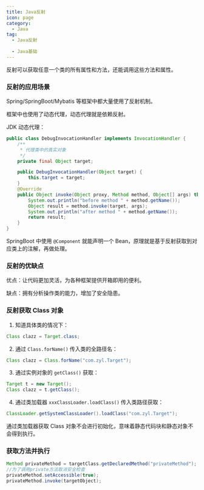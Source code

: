```yaml
---
title: Java反射
icon: page
category:
  - Java
tag:
  - Java反射
  
  - Java基础
---
```


反射可以获取任意一个类的所有属性和方法，还能调用这些方法和属性。
<!-- more -->
### 反射的应用场景

Spring/SpringBoot/Mybatis 等框架中都大量使用了反射机制。

框架中也使用了动态代理，动态代理就是依赖反射。

JDK 动态代理：

```java
public class DebugInvocationHandler implements InvocationHandler {
    /**
     * 代理类中的真实对象
     */
    private final Object target;

    public DebugInvocationHandler(Object target) {
        this.target = target;
    }
    @Override
    public Object invoke(Object proxy, Method method, Object[] args) throws InvocationTargetException, IllegalAccessException {
        System.out.println("before method " + method.getName());
        Object result = method.invoke(target, args);
        System.out.println("after method " + method.getName());
        return result;
    }
}
```

SpringBoot 中使用 `@Component` 就能声明一个 Bean，原理就是基于反射获取到对应类上的注解，再做处理。

### 反射的优缺点

优点：让代码更加灵活，为各种框架提供开箱即用的便利。

缺点：拥有分析操作类的能力，增加了安全隐患。

### 反射获取 Class 对象

1. 知道具体类的情况下：

```java
Class clazz = Target.class;
```

2. 通过 `Class.forName()` 传入类的全路径名：

```java
Class clazz = Class.forName("com.zyl.Target");
```

3. 通过实例对象的 `getClass()` 获取：

```java
Target t = new Target();
Class clazz = t.getClass();
```

4. 通过类加载器 `xxxClassLoader.loadClass()` 传入类路径获取：

```java
ClassLoader.getSystemClassLoader().loadClass("com.zyl.Target");
```

通过类加载器获取 Class 对象不会进行初始化，意味着静态代码块和静态对象不会得到执行。

### 获取方法并执行

```java
Method privateMethod = targetClass.getDeclaredMethod("privateMethod");
//为了调用private方法取消安全检查
privateMethod.setAccessible(true);
privateMethod.invoke(targetObject);
```

